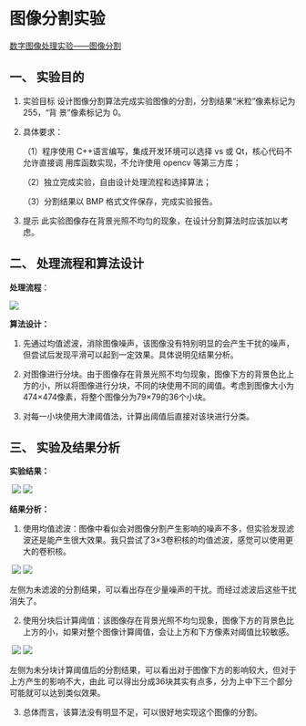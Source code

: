# 图像分割实验

[数字图像处理实验——图像分割](https://coding-famer.github.io/blog/2021/12/02/数字图像处理实验——图像分割/)

## 一、 实验目的

1. 实验目标 设计图像分割算法完成实验图像的分割，分割结果“米粒”像素标记为 255，“背 景”像素标记为 0。 

2. 具体要求： 

   （1）程序使用 C++语言编写，集成开发环境可以选择 vs 或 Qt，核心代码不允许直接调 用库函数实现，不允许使用 opencv 等第三方库； 

   （2）独立完成实验，自由设计处理流程和选择算法；

   （3）分割结果以 BMP 格式文件保存，完成实验报告。 

3. 提示 此实验图像存在背景光照不均匀的现象，在设计分割算法时应该加以考虑。

## 二、 处理流程和算法设计

**处理流程**：

![](https://gitee.com/seugch/image-bed/raw/master/img/EIplt7Na6GXBjHA.png)

**算法设计：**

1. 先通过均值滤波，消除图像噪声，该图像没有特别明显的会产生干扰的噪声，但尝试后发现平滑可以起到一定效果。具体说明见结果分析。

2. 对图像进行分块。由于图像存在背景光照不均匀现象，图像下方的背景色比上方的小，所以将图像进行分块，不同的块使用不同的阈值。考虑到图像大小为474×474像素，将整个图像分为79×79的36个小块。

3. 对每一小块使用大津阈值法，计算出阈值后直接对该块进行分类。

## 三、 实验及结果分析

**实验结果：**

​		![](https://gitee.com/seugch/image-bed/raw/master/img/VskUP1IXrytfCQa.jpg) ![](https://i.loli.net/2021/12/02/2crC1pfEVLmv5FB.jpg)

**结果分析：**

1. 使用均值滤波：图像中看似会对图像分割产生影响的噪声不多，但实验发现滤波还是能产生很大效果。我只尝试了3×3卷积核的均值滤波，感觉可以使用更大的卷积核。

​		![](https://i.loli.net/2021/12/02/E4jGNFuBZVsRqpO.jpg) ![](https://i.loli.net/2021/12/02/5FojDbuveNiI7SU.jpg)

​	左侧为未滤波的分割结果，可以看出存在少量噪声的干扰。而经过滤波后这些干扰消失了。

2. 使用分块后计算阈值：该图像存在背景光照不均匀现象，图像下方的背景色比上方的小，如果对整个图像计算阈值，会让上方和下方像素对阈值比较敏感。

​		![](https://i.loli.net/2021/12/02/iwZkQfcOm3XturW.jpg) ![](https://i.loli.net/2021/12/02/qToerO1sI4Q3FvU.jpg)

​	左侧为未分块计算阈值后的分割结果，可以看出对于图像下方的影响较大，但对于上方产生的影响不大，由此	可以得出分成36块其实有点多，分为上中下三个部分可能就可以达到类似效果。

3. 总体而言，该算法没有明显不足，可以很好地实现这个图像的分割。

